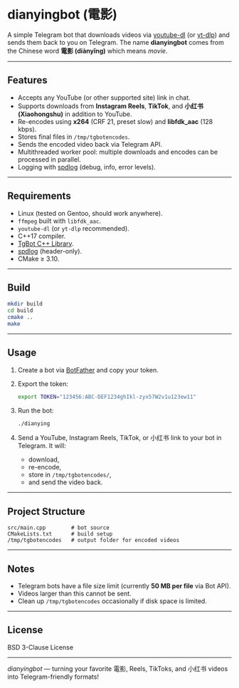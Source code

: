 # dianyingbot (電影)

A simple Telegram bot that downloads videos via [youtube-dl](https://github.com/ytdl-org/youtube-dl) (or [yt-dlp](https://github.com/yt-dlp/yt-dlp)) and sends them back to you on Telegram.
The name **dianyingbot** comes from the Chinese word **電影 (diànyǐng)** which means *movie*.

---

## Features

* Accepts any YouTube (or other supported site) link in chat.
* Supports downloads from **Instagram Reels**, **TikTok**, and **小红书 (Xiaohongshu)** in addition to YouTube.
* Re-encodes using **x264** (CRF 21, preset slow) and **libfdk\_aac** (128 kbps).
* Stores final files in `/tmp/tgbotencodes`.
* Sends the encoded video back via Telegram API.
* Multithreaded worker pool: multiple downloads and encodes can be processed in parallel.
* Logging with [spdlog](https://github.com/gabime/spdlog) (debug, info, error levels).

---

## Requirements

* Linux (tested on Gentoo, should work anywhere).
* `ffmpeg` built with `libfdk_aac`.
* `youtube-dl` (or `yt-dlp` recommended).
* C++17 compiler.
* [TgBot C++ Library](https://github.com/reo7sp/tgbot-cpp).
* [spdlog](https://github.com/gabime/spdlog) (header-only).
* CMake ≥ 3.10.

---

## Build

```bash
mkdir build
cd build
cmake ..
make
```

---

## Usage

1. Create a bot via [BotFather](https://core.telegram.org/bots#botfather) and copy your token.
2. Export the token:

   ```bash
   export TOKEN="123456:ABC-DEF1234ghIkl-zyx57W2v1u123ew11"
   ```
3. Run the bot:

   ```bash
   ./dianying
   ```
4. Send a YouTube, Instagram Reels, TikTok, or 小红书 link to your bot in Telegram. It will:

   * download,
   * re-encode,
   * store in `/tmp/tgbotencodes/`,
   * and send the video back.

---

## Project Structure

```
src/main.cpp        # bot source
CMakeLists.txt      # build setup
/tmp/tgbotencodes   # output folder for encoded videos
```

---

## Notes

* Telegram bots have a file size limit (currently **50 MB per file** via Bot API).
* Videos larger than this cannot be sent.
* Clean up `/tmp/tgbotencodes` occasionally if disk space is limited.

---

## License

BSD 3-Clause License

---

*dianyingbot* — turning your favorite 電影, Reels, TikToks, and 小红书 videos into Telegram-friendly formats!

